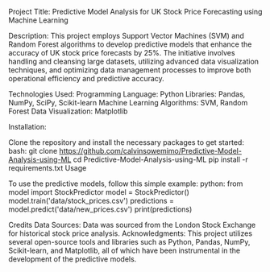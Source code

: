 Project Title:
Predictive Model Analysis for UK Stock Price Forecasting using Machine Learning

Description:
This project employs Support Vector Machines (SVM) and Random Forest algorithms to develop predictive models that enhance the accuracy of UK stock price forecasts by 25%. The initiative involves handling and cleansing large datasets, utilizing advanced data visualization techniques, and optimizing data management processes to improve both operational efficiency and predictive accuracy.

Technologies Used:
Programming Language: Python
Libraries: Pandas, NumPy, SciPy, Scikit-learn
Machine Learning Algorithms: SVM, Random Forest
Data Visualization: Matplotlib

Installation:

Clone the repository and install the necessary packages to get started:
bash:
git clone https://github.com/calvinsowemimo/Predictive-Model-Analysis-using-ML
cd Predictive-Model-Analysis-using-ML
pip install -r requirements.txt
Usage

To use the predictive models, follow this simple example:
python:
from model import StockPredictor
model = StockPredictor()
model.train('data/stock_prices.csv')
predictions = model.predict('data/new_prices.csv')
print(predictions)

Credits
Data Sources: Data was sourced from the London Stock Exchange for historical stock price analysis.
Acknowledgments: This project utilizes several open-source tools and libraries such as Python, Pandas, NumPy, Scikit-learn, and Matplotlib, all of which have been instrumental in the development of the predictive models.
